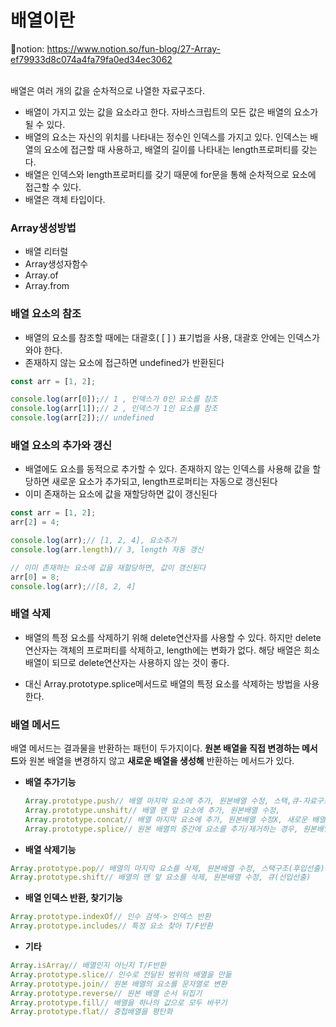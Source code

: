# **배열이란**
📕notion: https://www.notion.so/fun-blog/27-Array-ef79933d8c074a4fa79fa0ed34ec3062<br>
<br>

배열은 여러 개의 값을 순차적으로 나열한 자료구조다. 
- 배열이 가지고 있는 값을 요소라고 한다. 자바스크립트의 모든 값은 배열의 요소가 될 수 있다.
- 배열의 요소는 자신의 위치를 나타내는 정수인 인덱스를 가지고 있다. 인덱스는 배열의 요소에 접근할 때 사용하고, 배열의 길이를 나타내는 length프로퍼티를 갖는다.
- 배열은 인덱스와 length프로퍼티를 갖기 때문에 for문을 통해 순차적으로 요소에 접근할 수 있다.
- 배열은 객체 타입이다.

### Array생성방법
- 배열 리터럴
- Array생성자함수
- Array.of
- Array.from

### 배열 요소의 참조
- 배열의 요소를 참조할 때에는 대괄호( [ ] ) 표기법을 사용, 대괄호 안에는 인덱스가 와야 한다.
- 존재하지 않는 요소에 접근하면 undefined가 반환된다
```jsx
const arr = [1, 2];

console.log(arr[0]);// 1 , 인덱스가 0인 요소를 참조
console.log(arr[1]);// 2 , 인덱스가 1인 요소를 참조
console.log(arr[2]);// undefined
```

### 배열 요소의 추가와 갱신
- 배열에도 요소를 동적으로 추가할 수 있다. 존재하지 않는 인덱스를 사용해 값을 할당하면 새로운 요소가 추가되고, length프로퍼티는 자동으로 갱신된다
- 이미 존재하는 요소에 값을 재할당하면 값이 갱신된다

```jsx
const arr = [1, 2];
arr[2] = 4;

console.log(arr);// [1, 2, 4], 요소추가
console.log(arr.length)// 3, length 자동 갱신

// 이미 존재하는 요소에 값을 재할당하면, 값이 갱신된다
arr[0] = 8;
console.log(arr);//[8, 2, 4]
```

### 배열 삭제
- 배열의 특정 요소를 삭제하기 위해 delete연산자를 사용할 수 있다. 하지만 delete연산자는 객체의 프로퍼티를 삭제하고, length에는 변화가 없다. 해당 배열은 희소배열이 되므로 delete연산자는 사용하지 않는 것이 좋다. 

- 대신 Array.prototype.splice메서드로 배열의 특정 요소를 삭제하는 방법을 사용한다.

### 배열 메서드

배열 메서드는 결과물을 반환하는 패턴이 두가지이다. **원본 배열을 직접 변경하는 메서드**와 원본 배열을 변경하지 않고 **새로운 배열을 생성해** 반환하는 메서드가 있다.
- **배열 추가기능**
    ```jsx
    Array.prototype.push// 배열 마지막 요소에 추가, 원본배열 수정, 스택,큐-자료구조 가능
    Array.prototype.unshift// 배열 맨 앞 요소에 추가, 원본배열 수정,
    Array.prototype.concat// 배열 마지막 요소에 추가, 원본배열 수정X, 새로운 배열 반환
    Array.prototype.splice// 원본 배열의 중간에 요소를 추가/제거하는 경우, 원본배열 수정
    ```

- **배열 삭제기능**
```jsx
Array.prototype.pop// 배열의 마지막 요소를 삭제, 원본배열 수정, 스택구조(후입선출)
Array.prototype.shift// 배열의 맨 앞 요소를 삭제, 원본배열 수정, 큐(선입선출)
```

- **배열 인덱스 반환, 찾기기능**
    
```jsx
Array.prototype.indexOf// 인수 검색-> 인덱스 반환
Array.prototype.includes// 특정 요소 찾아 T/F반환
```

- **기타**
```jsx
Array.isArray// 배열인지 아닌지 T/F반환
Array.prototype.slice// 인수로 전달된 범위의 배열을 만듦
Array.prototype.join// 원본 배열의 요소를 문자열로 변환
Array.prototype.reverse// 원본 배열 순서 뒤집기
Array.prototype.fill// 배열을 하나의 값으로 모두 바꾸기
Array.prototype.flat// 중첩배열을 평탄화 
```